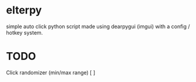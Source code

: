 # elterpy
 simple auto click python script made using dearpygui (imgui) with a config / hotkey system.

# TODO
Click randomizer (min/max range) [ ]  

